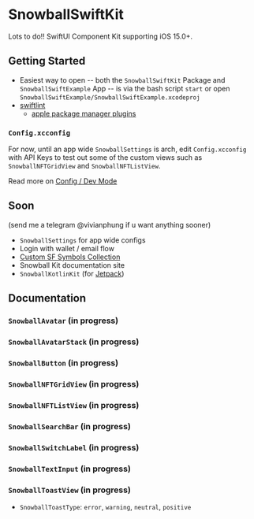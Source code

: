 # SnowballSwiftKit

Lots to do!! SwiftUI Component Kit supporting iOS 15.0+.

## Getting Started

- Easiest way to open -- both the `SnowballSwiftKit` Package and `SnowballSwiftExample` App -- is via the bash script `start` or open `SnowballSwiftExample/SnowballSwiftExample.xcodeproj`
- [swiftlint](https://github.com/realm/SwiftLint)
    - [apple package manager plugins](https://github.com/apple/swift-package-manager/blob/main/Documentation/Plugins.md)

### `Config.xcconfig`

For now, until an app wide `SnowballSettings` is arch, edit `Config.xcconfig` with API Keys to test out some of the custom views such as `SnowballNFTGridView` and `SnowballNFTListView`. 

Read more on [Config / Dev Mode](https://nshipster.com/xcconfig/)

## Soon 
(send me a telegram @vivianphung if u want anything sooner)
- `SnowballSettings` for app wide configs
- Login with wallet / email flow
- [Custom SF Symbols Collection](https://www.david-smith.org/blog/2023/01/23/design-notes-18/)
- Snowball Kit documentation site
- `SnowballKotlinKit` (for [Jetpack](https://developer.android.com/jetpack))

## Documentation

### `SnowballAvatar` (in progress)
### `SnowballAvatarStack` (in progress)
### `SnowballButton` (in progress)
### `SnowballNFTGridView` (in progress)
### `SnowballNFTListView` (in progress)
### `SnowballSearchBar` (in progress)
### `SnowballSwitchLabel` (in progress)
### `SnowballTextInput` (in progress)
### `SnowballToastView` (in progress)
- `SnowballToastType`: `error`, `warning`, `neutral`, `positive`

